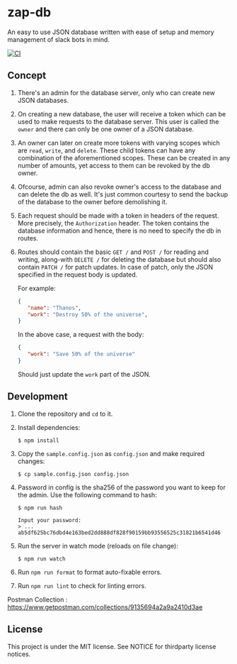# zap-db

An easy to use JSON database written with ease of setup and memory management of slack bots in mind.

[![CI](https://github.com/sdslabs/zap-db/actions/workflows/ci.yml/badge.svg)](https://github.com/sdslabs/zap-db/actions/workflows/ci.yml)

## Concept

1. There's an admin for the database server, only who can
   create new JSON databases.

2. On creating a new database, the user will receive a token
   which can be used to make requests to the database server.
   This user is called the `owner` and there can only be one
   owner of a JSON database.

3. An owner can later on create more tokens with varying
   scopes which are `read`, `write`, and `delete`. These
   child tokens can have any combination of the aforementioned
   scopes. These can be created in any number of amounts,
   yet access to them can be revoked by the db owner.

4. Ofcourse, admin can also revoke owner's access to the
   database and can delete the db as well. It's just common
   courtesy to send the backup of the database to the owner
   before demolishing it.

5. Each request should be made with a token in headers of
   the request. More precisely, the `Authorization` header.
   The token contains the database information and hence,
   there is no need to specify the db in routes.

6. Routes should contain the basic `GET /` and `POST /` for
   reading and writing, along-with `DELETE /` for deleting
   the database but should also contain `PATCH /` for patch
   updates. In case of patch, only the JSON specified in the
   request body is updated.

   For example:
   ```json
   {
      "name": "Thanos",
      "work": "Destroy 50% of the universe",
   }
   ```
   In the above case, a request with the body:
   ```json
   {
      "work": "Save 50% of the universe"
   }
   ```
   Should just update the `work` part of the JSON.

## Development

1. Clone the repository and `cd` to it.

1. Install dependencies:
   ```shell
   $ npm install
   ```

1. Copy the `sample.config.json` as `config.json` and make
   required changes:
   ```shell
   $ cp sample.config.json config.json
   ```


1. Password in config is the sha256 of the password you want
   to keep for the admin. Use the following command to hash:
   ```shell
   $ npm run hash

   Input your password:
   > ...
   ab5df625bc76dbd4e163bed2dd888df828f90159bb93556525c31821b6541d46
   ```

1. Run the server in watch mode (reloads on file change):
   ```shell
   $ npm run watch
   ```

1. Run `npm run format` to format auto-fixable errors.

1. Run `npm run lint` to check for linting errors.


Postman Collection : https://www.getpostman.com/collections/9135694a2a9a2410d3ae

## License

This project is under the MIT license. See NOTICE for thirdparty license notices.